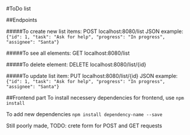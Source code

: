 #ToDo list


##Endpoints

#####To create new list items:
POST localhost:8080/list
JSON example:
`{"id": 1,
         "task": "Ask for help",
         "progress": "In progress",
         "assignee": "Santa"}`

#####To see all elements:
GET localhost:8080/list

#####To delete element:
DELETE localhost:8080/list/{id}

#####To update list item:
PUT localhost:8080/list/{id}
JSON example:
`{"id": 1,
         "task": "Ask for help",
         "progress": "In progress",
         "assignee": "Santa"}`

##Frontend part
To install necessery dependencies for frontend, use 
`npm install`

 To add new dependencies `npm install dependency-name --save`
 
 Still poorly made, 
 TODO: crete form for POST and GET requests